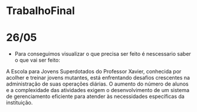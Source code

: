 # TrabalhoFinal
# 26/05
* Para conseguimos visualizar o que precisa ser feito é nescessario saber o que vai ser feito:
  
A Escola para Jovens Superdotados do Professor Xavier, conhecida por acolher e treinar jovens mutantes, está enfrentando desafios crescentes na administração de suas operações diárias. O aumento do número de alunos e a complexidade das atividades exigem o desenvolvimento de um sistema de gerenciamento eficiente para atender às necessidades específicas da instituição.
